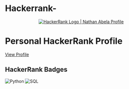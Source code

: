 # Hackerrank-

<p align="center">
    <a href="https://www.hackerrank.com/nathanabela7">
        <img alt="HackerRank Logo | Nathan Abela Profile" src="https://hrcdn.net/fcore/assets/brand/typemark_60x200-7435b42d20.svg" >
    </a>
</p>

# Personal HackerRank Profile


[View Profile](https://www.hackerrank.com/nathanabela7)

## HackerRank Badges

![Python](/Badges/python_5_star.png)
![SQL](/Badges/sql_5_star.png)
